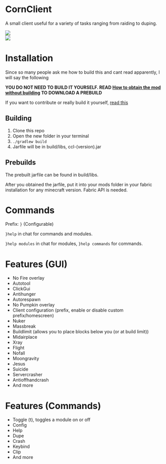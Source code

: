 # CornClient
A small client useful for a variety of tasks ranging from raiding to duping.

<img src="https://img.shields.io/github/stars/AriliusClient/Cornos?color=000000&style=for-the-badge" /><br>
<img src="https://img.shields.io/github/downloads/AriliusClient/Cornos/total?color=000000&style=for-the-badge&label=Downloads%20via%20releases">
# Installation
Since so many people ask me how to build this and cant read apparently, I will say the following

**YOU DO NOT NEED TO BUILD IT YOURSELF. READ [How to obtain the mod without building](https://github.com/AriliusClient/CornClient/wiki/How-to-obtain-the-mod-without-building%3F) TO DOWNLOAD A PREBUILD**

If you want to contribute or really build it yourself, [read this](https://github.com/AriliusClient/CornClient/wiki/Building-and-contributing)

## Building
1. Clone this repo
2. Open the new folder in your terminal
3. `./gradlew build`
4. Jarfile will be in build/libs, ccl-(version).jar

## Prebuilds

The prebuilt jarfile can be found in build/libs.

After you obtained the jarfile, put it into your mods folder in your fabric installation for any minecraft version.
Fabric API is needed.

# Commands

Prefix: `}` (Configurable)

`}help` in chat for commands and modules.

`}help modules` in chat for modules, `}help commands` for commands.

# Features (GUI)

- No Fire overlay
- Autotool
- ClickGui
- Antihunger
- Autorespawn
- No Pumpkin overlay
- Client configuration (prefix, enable or disable custom prefix/homescreen)
- Nuker
- Massbreak
- Buildlimit (allows you to place blocks below you (or at build limit))
- Midairplace
- Xray
- Flight
- Nofall
- Moongravity
- Jesus
- Suicide
- Servercrasher
- Antioffhandcrash
- And more

# Features (Commands)

- Toggle (t), toggles a module on or off
- Config
- Help
- Dupe
- Crash
- Keybind
- Clip
- And more
